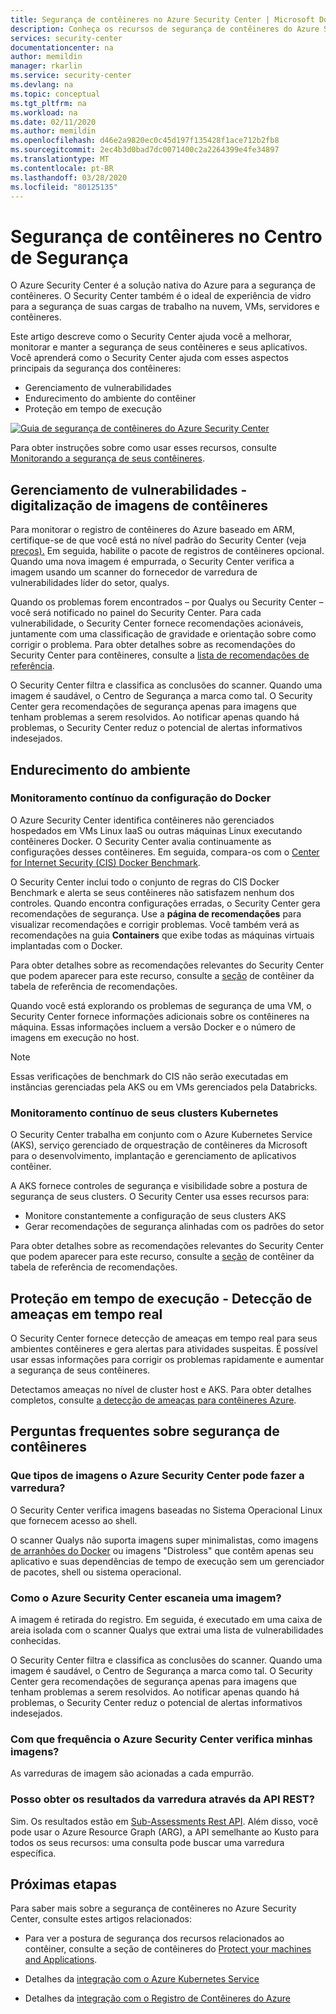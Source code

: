 ```yaml
---
title: Segurança de contêineres no Azure Security Center | Microsoft Docs
description: Conheça os recursos de segurança de contêineres do Azure Security Center.
services: security-center
documentationcenter: na
author: memildin
manager: rkarlin
ms.service: security-center
ms.devlang: na
ms.topic: conceptual
ms.tgt_pltfrm: na
ms.workload: na
ms.date: 02/11/2020
ms.author: memildin
ms.openlocfilehash: d46e2a9820ec0c45d197f135428f1ace712b2fb8
ms.sourcegitcommit: 2ec4b3d0bad7dc0071400c2a2264399e4fe34897
ms.translationtype: MT
ms.contentlocale: pt-BR
ms.lasthandoff: 03/28/2020
ms.locfileid: "80125135"
---
```

# <a name="container-security-in-security-center"></a>Segurança de contêineres no Centro de Segurança

O Azure Security Center é a solução nativa do Azure para a segurança de contêineres. O Security Center também é o ideal de experiência de vidro para a segurança de suas cargas de trabalho na nuvem, VMs, servidores e contêineres.

Este artigo descreve como o Security Center ajuda você a melhorar, monitorar e manter a segurança de seus contêineres e seus aplicativos. Você aprenderá como o Security Center ajuda com esses aspectos principais da segurança dos contêineres:

* Gerenciamento de vulnerabilidades
* Endurecimento do ambiente do contêiner
* Proteção em tempo de execução

[![Guia de segurança de contêineres do Azure Security Center](media/container-security/container-security-tab.png)](media/container-security/container-security-tab.png#lightbox)

Para obter instruções sobre como usar esses recursos, consulte [Monitorando a segurança de seus contêineres](monitor-container-security.md).

## <a name="vulnerability-management---scanning-container-images"></a>Gerenciamento de vulnerabilidades - digitalização de imagens de contêineres
Para monitorar o registro de contêineres do Azure baseado em ARM, certifique-se de que você está no nível padrão do Security Center (veja [preços).](/azure/security-center/security-center-pricing) Em seguida, habilite o pacote de registros de contêineres opcional. Quando uma nova imagem é empurrada, o Security Center verifica a imagem usando um scanner do fornecedor de varredura de vulnerabilidades líder do setor, qualys.

Quando os problemas forem encontrados – por Qualys ou Security Center – você será notificado no painel do Security Center. Para cada vulnerabilidade, o Security Center fornece recomendações acionáveis, juntamente com uma classificação de gravidade e orientação sobre como corrigir o problema. Para obter detalhes sobre as recomendações do Security Center para contêineres, consulte a [lista de recomendações de referência](recommendations-reference.md#recs-containers).

O Security Center filtra e classifica as conclusões do scanner. Quando uma imagem é saudável, o Centro de Segurança a marca como tal. O Security Center gera recomendações de segurança apenas para imagens que tenham problemas a serem resolvidos. Ao notificar apenas quando há problemas, o Security Center reduz o potencial de alertas informativos indesejados.

## <a name="environment-hardening"></a>Endurecimento do ambiente

### <a name="continuous-monitoring-of-your-docker-configuration"></a>Monitoramento contínuo da configuração do Docker
O Azure Security Center identifica contêineres não gerenciados hospedados em VMs Linux IaaS ou outras máquinas Linux executando contêineres Docker. O Security Center avalia continuamente as configurações desses contêineres. Em seguida, compara-os com o [Center for Internet Security (CIS) Docker Benchmark](https://www.cisecurity.org/benchmark/docker/).

O Security Center inclui todo o conjunto de regras do CIS Docker Benchmark e alerta se seus contêineres não satisfazem nenhum dos controles. Quando encontra configurações erradas, o Security Center gera recomendações de segurança. Use a **página de recomendações** para visualizar recomendações e corrigir problemas. Você também verá as recomendações na guia **Containers** que exibe todas as máquinas virtuais implantadas com o Docker. 

Para obter detalhes sobre as recomendações relevantes do Security Center que podem aparecer para este recurso, consulte a [seção](recommendations-reference.md#recs-containers) de contêiner da tabela de referência de recomendações.

Quando você está explorando os problemas de segurança de uma VM, o Security Center fornece informações adicionais sobre os contêineres na máquina. Essas informações incluem a versão Docker e o número de imagens em execução no host. 

>[!NOTE]
> Essas verificações de benchmark do CIS não serão executadas em instâncias gerenciadas pela AKS ou em VMs gerenciados pela Databricks.

### <a name="continuous-monitoring-of-your-kubernetes-clusters"></a>Monitoramento contínuo de seus clusters Kubernetes
O Security Center trabalha em conjunto com o Azure Kubernetes Service (AKS), serviço gerenciado de orquestração de contêineres da Microsoft para o desenvolvimento, implantação e gerenciamento de aplicativos contêiner.

A AKS fornece controles de segurança e visibilidade sobre a postura de segurança de seus clusters. O Security Center usa esses recursos para:
* Monitore constantemente a configuração de seus clusters AKS
* Gerar recomendações de segurança alinhadas com os padrões do setor

Para obter detalhes sobre as recomendações relevantes do Security Center que podem aparecer para este recurso, consulte a [seção](recommendations-reference.md#recs-containers) de contêiner da tabela de referência de recomendações.

## <a name="run-time-protection---real-time-threat-detection"></a>Proteção em tempo de execução - Detecção de ameaças em tempo real

O Security Center fornece detecção de ameaças em tempo real para seus ambientes contêineres e gera alertas para atividades suspeitas. É possível usar essas informações para corrigir os problemas rapidamente e aumentar a segurança de seus contêineres.

Detectamos ameaças no nível de cluster host e AKS. Para obter detalhes completos, consulte [a detecção de ameaças para contêineres Azure](threat-protection.md#azure-containers).


## <a name="container-security-faq"></a>Perguntas frequentes sobre segurança de contêineres

### <a name="what-types-of-images-can-azure-security-center-scan"></a>Que tipos de imagens o Azure Security Center pode fazer a varredura?
O Security Center verifica imagens baseadas no Sistema Operacional Linux que fornecem acesso ao shell. 

O scanner Qualys não suporta imagens super minimalistas, como imagens [de arranhões do Docker](https://hub.docker.com/_/scratch/) ou imagens "Distroless" que contêm apenas seu aplicativo e suas dependências de tempo de execução sem um gerenciador de pacotes, shell ou sistema operacional.

### <a name="how-does-azure-security-center-scan-an-image"></a>Como o Azure Security Center escaneia uma imagem?
A imagem é retirada do registro. Em seguida, é executado em uma caixa de areia isolada com o scanner Qualys que extrai uma lista de vulnerabilidades conhecidas.

O Security Center filtra e classifica as conclusões do scanner. Quando uma imagem é saudável, o Centro de Segurança a marca como tal. O Security Center gera recomendações de segurança apenas para imagens que tenham problemas a serem resolvidos. Ao notificar apenas quando há problemas, o Security Center reduz o potencial de alertas informativos indesejados.

### <a name="how-often-does-azure-security-center-scan-my-images"></a>Com que frequência o Azure Security Center verifica minhas imagens?
As varreduras de imagem são acionadas a cada empurrão.

### <a name="can-i-get-the-scan-results-via-rest-api"></a>Posso obter os resultados da varredura através da API REST?
Sim. Os resultados estão em [Sub-Assessments Rest API](/rest/api/securitycenter/subassessments/list/). Além disso, você pode usar o Azure Resource Graph (ARG), a API semelhante ao Kusto para todos os seus recursos: uma consulta pode buscar uma varredura específica.
 

## <a name="next-steps"></a>Próximas etapas

Para saber mais sobre a segurança de contêineres no Azure Security Center, consulte estes artigos relacionados:

* Para ver a postura de segurança dos recursos relacionados ao contêiner, consulte a seção de contêineres do [Protect your machines and Applications](security-center-virtual-machine-protection.md#containers).

* Detalhes da [integração com o Azure Kubernetes Service](azure-kubernetes-service-integration.md)

* Detalhes da [integração com o Registro de Contêineres do Azure](azure-container-registry-integration.md)
